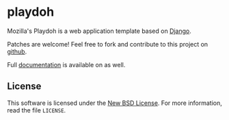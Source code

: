 playdoh
=======

Mozilla's Playdoh is a web application template based on [Django][django].

Patches are welcome! Feel free to fork and contribute to this project on
[github][gh-playdoh].

Full [documentation][docs] is available on as well.


[django]: http://www.djangoproject.com/
[gh-playdoh]: https://github.com/mozilla/playdoh
[docs]: http://readthedocs.org/projects/fwenzel/playdoh/docs/


License
-------
This software is licensed under the [New BSD License][BSD]. For more
information, read the file ``LICENSE``.

[BSD]: http://creativecommons.org/licenses/BSD/

